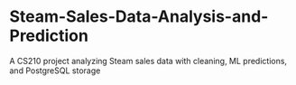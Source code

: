# Steam-Sales-Data-Analysis-and-Prediction
A CS210 project analyzing Steam sales data with cleaning, ML predictions, and PostgreSQL storage
